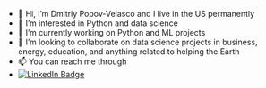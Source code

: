 - 👋 Hi, I’m Dmitriy Popov-Velasco and I live in the US permanently
- 👀 I’m interested in Python and data science
- 🌱 I’m currently working on Python and ML projects
- 💞️ I’m looking to collaborate on data science projects in business, energy, education, and anything related to helping the Earth
- 📫 You can reach me through
- <div id="badges">
  <a href="https://www.linkedin.com/in/dmitriy-popov-velasco-1579361a3/">
    <img src="https://img.shields.io/badge/LinkedIn-blue?style=for-the-badge&logo=linkedin&logoColor=white" alt="LinkedIn Badge"/>
  </a>
  </div>

<!---
dapopov-st/dapopov-st is a ✨ special ✨ repository because its `README.md` (this file) appears on your GitHub profile.
You can click the Preview link to take a look at your changes.
--->
